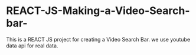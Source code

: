 # REACT-JS-Making-a-Video-Search-bar-
This is a REACT JS project for creating a Video Search Bar. we use youtube data api for real  data.
